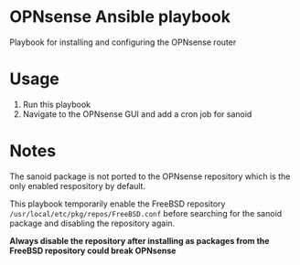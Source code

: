 <!-- @format -->

# OPNsense Ansible playbook

Playbook for installing and configuring the OPNsense router

# Usage

1. Run this playbook
1. Navigate to the OPNsense GUI and add a cron job for sanoid

# Notes

The sanoid package is not ported to the OPNsense repository which is the only enabled respository by default.

This playbook temporarily enable the FreeBSD repository `/usr/local/etc/pkg/repos/FreeBSD.conf` before searching for the sanoid package and disabling the repository again.

**Always disable the repository after installing as packages from the FreeBSD repository could break OPNsense**
